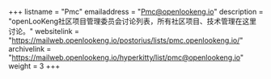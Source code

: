+++
listname = "Pmc"
emailaddress = "Pmc@openlookeng.io"
description = "openLooKeng社区项目管理委员会讨论列表，所有社区项目、技术管理在这里讨论。"
websitelink = "https://mailweb.openlookeng.io/postorius/lists/pmc.openlookeng.io/"
archivelink = "https://mailweb.openlookeng.io/hyperkitty/list/pmc@openlookeng.io"
weight = 3 
+++
